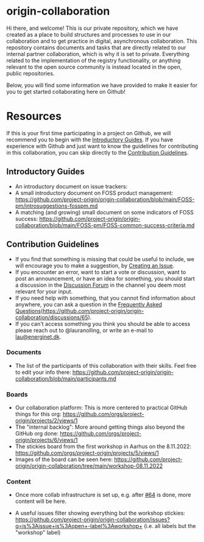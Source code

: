 # origin-collaboration
Hi there, and welcome! This is our private repository, which we have created as a place to build structures and processes to use in our collaboration and to get practice in digital, asynchronous collaboration. This repository contains documents and tasks that are directly related to our internal partner collaboration, which is why it is set to private. Everything related to the implementation of the registry functionality, or anything relevant to the open source community is instead located in the open, public repositories. 

Below, you will find some information we have provided to make it easier for you to get started collaborating here on Github!

# Resources
If this is your first time participating in a project on Github, we will recommend you to begin with the [Introductory Guides](#introductory-guides). If you have experience with Github and just want to know the guidelines for contributing in this collaboration, you can skip directly to the [Contribution Guidelines](#contribution-guidelines). 

## Introductory Guides
- An introductory document on issue trackers: 
- A small introductory document on FOSS product management: https://github.com/project-origin/origin-collaboration/blob/main/FOSS-pm/introsuggestions-fosspm.md
- A matching (and growing) small document on some indicators of FOSS success: https://github.com/project-origin/origin-collaboration/blob/main/FOSS-pm/FOSS-common-success-criteria.md 

## Contribution Guidelines
- If you find that something is missing that could be useful to include, we will encourage you to make a suggestion, by [Creating an Issue](https://github.com/project-origin/origin-collaboration/issues/new/choose).
- If you encounter an error, want to start a vote or discussion, want to post an announcement, or have an idea for something, you should start a discussion in the [Discussion Forum](https://github.com/project-origin/origin-collaboration/discussions) in the channel you deem most relevant for your input.  
- If you need help with something, that you cannot find information about anywhere, you can ask a question in the [Frequently Asked Questions](https://github.com/project-origin/origin-collaboration/discussions/10)(https://github.com/project-origin/origin-collaboration/discussions/65).
- If you can't access something you think you should be able to access please reach out to @lauranolling, or write an e-mail to lau@energinet.dk. 

### Documents
- The list of the participants of this collaboration with their skills. Feel free to edit your info there: https://github.com/project-origin/origin-collaboration/blob/main/participants.md

### Boards
- Our collaboration platform: This is more centered to practical GitHub things for this org: https://github.com/orgs/project-origin/projects/2/views/1
- The "internal backlog": More around getting things also beyond the GitHub org done: https://github.com/orgs/project-origin/projects/6/views/1
- The stickies board from the first workshop in Aarhus on the 8.11.2022: https://github.com/orgs/project-origin/projects/5/views/1
 - Images of the board can be seen here: https://github.com/project-origin/origin-collaboration/tree/main/workshop-08.11.2022

### Content
- Once more collab infrastructure is set up, e.g. after [#64](https://github.com/project-origin/origin-collaboration/issues/64) is done, more content will be here.

- A useful issues filter showing everything but the workshop stickies: https://github.com/project-origin/origin-collaboration/issues?q=is%3Aissue+is%3Aopen+-label%3Aworkshop+ (i.e. all labels but the "workshop" label)
 


